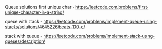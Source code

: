 Queue solutions
first unique char - https://leetcode.com/problems/first-unique-character-in-a-string/

queue with stack - https://leetcode.com/problems/implement-queue-using-stacks/solutions/4645226/beats-100-c/

stack with queue - https://leetcode.com/problems/implement-stack-using-queues/description/

